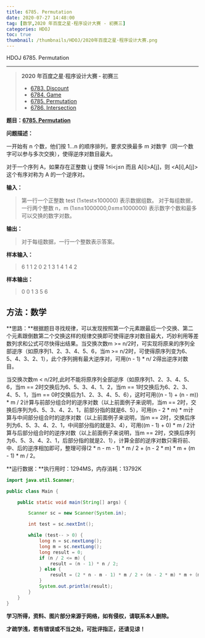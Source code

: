 ```yaml
---
title: 6785. Permutation
date: 2020-07-27 14:48:00
tag: [数学,2020 年百度之星·程序设计大赛 - 初赛三]
categories: HDOJ
toc: true
thumbnail: /thumbnails/HDOJ/2020年百度之星·程序设计大赛.png
---
```


HDOJ 6785. Permutation

<!--more-->

---

> **2020 年百度之星·程序设计大赛 - 初赛三**
>
>* [6783. Discount](https://crazy-sky.github.io/2020/07/27/6783.%20Discount/)
>* [6784. Game](https://crazy-sky.github.io/2020/07/27/6784.%20Game/)
>* [6785. Permutation](https://crazy-sky.github.io/2020/07/27/6785.%20Permutation/)
>* [6786. Intersection](https://crazy-sky.github.io/2020/07/27/6786.%20Intersection/)

**题目：[6785. Permutation](http://acm.hdu.edu.cn/showproblem.php?pid=6785)**

**问题描述：**

一开始有 n 个数，他们按 1...n 的顺序排列，要求交换最多 m 对数字（同一个数字可以参与多次交换），使得逆序对数目最大。

对于一个序列 A，如果存在正整数 i,j 使得 1≤i<j≤n 而且 A[i]>A[j]，则 <A[i],A[j]> 这个有序对称为 A 的一个逆序对。

**输入：**

 > 第一行一个正整数 test (1≤test≤100000) 表示数据组数。
> 对于每组数据，一行两个整数 n，m (1≤n≤1000000,0≤m≤1000000) 表示数字个数和最多可以交换的数字对数。

**输出：**

> 对于每组数据，一行一个整数表示答案。

**样本输入：**

 > 6
 > 1 1
 > 2 0
 > 2 1
 > 3 1
 > 4 1
 > 4 2

 **样本输出：**

 > 0
 > 0
 > 1
 > 3
 > 5
 > 6

## 方法：数学

**思路：**根据题目寻找规律，可以发现按照第一个元素跟最后一个交换、第二个元素跟倒数第二个交换这样的规律交换即可使得逆序对数目最大，巧妙利用等差数列求和公式可尽快得出结果。当交换次数m >= n/2时，可实现将原来的序列全部逆序（如原序列1、2、3、4、5、6，当m >= n/2时，可使得原序列变为6、5、4、3、2、1），此个序列拥有最大逆序对，可用(n - 1) * n/ 2得出逆序对数目。

当交换次数m < n/2时,此时不能将原序列全部逆序（如原序列1、2、3、4、5、6，当m == 2时交换后为6、5、3、4、1、2，当m == 1时交换后为6、2、3、4、5、1，当m == 0时交换后为1、2、3、4、5、6），这时可用((n - 1) + (n - m)) * m / 2计算与前部分组合时的逆序对数（以上前面例子来说明，当m == 2时，交换后序列为6、5、3、4、2、1，前部分指的就是6、5），可用(n - 2 * m) * m计算与中间部分组合时的逆序对数（以上前面例子来说明，当m == 2时，交换后序列为6、5、3、4、2、1，中间部分指的就是3、4），可用((m - 1) + 0) * m / 2计算与后部分组合时的逆序对数（以上前面例子来说明，当m == 2时，交换后序列为6、5、3、4、2、1，后部分指的就是2、1），计算全部的逆序对数只需将前、中、后的逆序相加即可，整理可得(2 * n - m - 1) * m / 2 + (n - 2 * m) * m + (m - 1) * m / 2。

**运行数据：**执行用时：1294MS，内存消耗：13792K

```java
import java.util.Scanner;

public class Main {

    public static void main(String[] args) {

        Scanner sc = new Scanner(System.in);

        int test = sc.nextInt();

        while (test-- > 0) {
            long n = sc.nextLong();
            long m = sc.nextLong();
            long result = 0;
            if (n / 2 <= m) {
                result = (n - 1) * n / 2;
            } else {
                result = (2 * n - m - 1) * m / 2 + (n - 2 * m) * m + (m - 1) * m / 2;
            }
            System.out.println(result);
        }
    }
}
```

**学习所得，资料、图片部分来源于网络，如有侵权，请联系本人删除。**

**才疏学浅，若有错误或不当之处，可批评指正，还请见谅！**